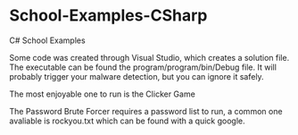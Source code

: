 # School-Examples-CSharp
C# School Examples

Some code was created through Visual Studio, which creates a solution file. The executable can be found the program/program/bin/Debug file. It will probably trigger your malware detection, but you can ignore it safely. 

The most enjoyable one to run is the Clicker Game

The Password Brute Forcer requires a password list to run, a common one avaliable is rockyou.txt which can be found with a quick google.
